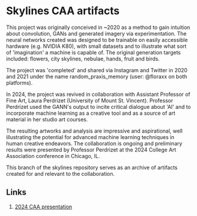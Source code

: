 # Skylines CAA artifacts

This project was originally conceived in ~2020 as a method to gain intuition about convolution, GANs and generated imagery via experimentation. The neural networks created was designed to be trainable on easily accessible hardware (e.g. NVIDIA K80), with small datasets and to illustrate what sort of 'imagination' a machine is capable of. The original generation targets included: flowers, city skylines, nebulae, hands, fruit and birds.

The project was 'completed' and shared via Instagram and Twitter in 2020 and 2021 under the name random_praxis_memory (user: @floraxx on both platforms).

In 2024, the project was revived in collaboration with Assistant Professor of Fine Art, Laura Perdrizet (University of Mount St. Vincent). Professor Perdrizet used the GANN's output to incite critical dialogue about 'AI' and to incorporate machine learning as a creative tool and as a source of art material in her studio art courses.

The resulting artworks and analysis are impressive and aspirational, well illustrating the potential for advanced machine learning techniques in human creative endeavors. The collaboration is ongoing and preliminary results were presented by Professor Perdrizet at the 2024 College Art Association conference in Chicago, IL.

This branch of the skylines repository serves as an archive of artifacts created for and relevant to the collaboration.

## Links

1. [2024 CAA presentation](http://www.lauraelaynemiller.com/research)

